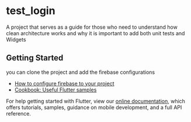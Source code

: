 # test_login

A project that serves as a guide for those who need to understand how clean architecture works and why it is important to add both unit tests and Widgets

## Getting Started

you can clone the project and add the firebase configurations

- [How to configure firebase to your project](https://www.youtube.com/watch?v=EXp0gq9kGxI&t=864s)
- [Cookbook: Useful Flutter samples](https://flutter.dev/docs/cookbook)

For help getting started with Flutter, view our
[online documentation](https://flutter.dev/docs), which offers tutorials,
samples, guidance on mobile development, and a full API reference.

